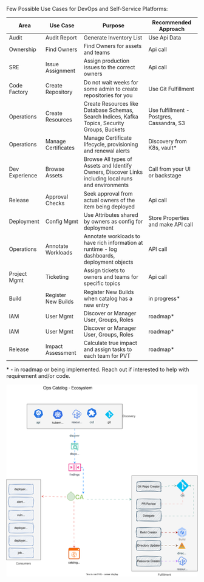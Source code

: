 

Few Possible Use Cases for DevOps and Self-Service Platforms:

|Area|Use Case|Purpose|Recommended Approach|
|---|---|---|---|
|Audit|Audit Report|Generate Inventory List|Use Api Data|
|Ownership|Find Owners|Find Owners for assets and teams|Api call|
|SRE|Issue Assignment|Assign production issues to the correct owners|Api call|
|Code Factory|Create Repository|Do not wait weeks for some admin to create repositories for you|Use Git Fulfillment|
|Operations|Create Resources|Create Resources like Database Schemas, Search Indices, Kafka Topics, Security Groups, Buckets|Use fulfillment - Postgres, Cassandra, S3|
|Operations|Manage Certificates|Manage Certificate lifecycle, provisioning and renewal alerts|Discovery from K8s, vault*|
|Dev Experience|Browse Assets|Browse All types of Assets and Identify Owners, Discover Links including local runs and environments|Call from your UI or backstage|
|Release|Approval Checks|Seek approval from actual owners of the item being deployed|Api call|
|Deployment|Config Mgmt|Use Attributes shared by owners as config for deployment|Store Properties and make API call|
|Operations|Annotate Workloads|Annotate workloads to have rich information at runtime - log dashboards, deployment objects|API call|
|Project Mgmt|Ticketing|Assign tickets to owners and teams for specific topics|Api call|
|Build|Register New Builds |Register New Builds when catalog has a new entry|in progress*|
|IAM|User Mgmt|Discover or Manager User, Groups, Roles|roadmap*|
|IAM|User Mgmt|Discover or Manager User, Groups, Roles|roadmap*|
|Release|Impact Assessment|Calculate true impact and assign tasks to each team for PVT|roadmap*|

 \* - in roadmap or being implemented. Reach out if interested to help with requirement and/or code.

![Ops Catalog Use Cases](./assets/images/opscatalog.svg)
